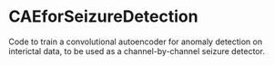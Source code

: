 # CAEforSeizureDetection
Code to train a convolutional autoencoder for anomaly detection on interictal data, to be used as a channel-by-channel seizure detector.
